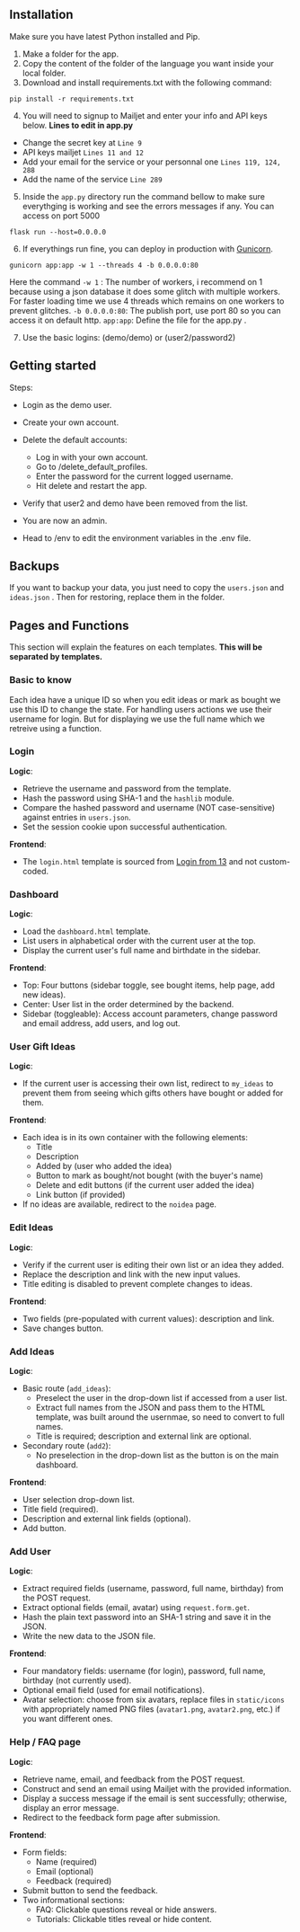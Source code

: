 
## Installation
Make sure you have latest Python installed and Pip.
1. Make a folder for the app.
2. Copy the content of the folder of the language you want inside your local folder.
3. Download and install requirements.txt with the following command:
```
pip install -r requirements.txt
```
4. You will need to signup to Mailjet  and enter your info and API keys below.
**Lines to edit in app.py**
- Change the secret key at ``` Line 9 ```
- API keys mailjet ``` Lines 11 and 12 ``` 
- Add your email for the service or your personnal one ``` Lines 119, 124, 288 ```
- Add the name of the service ``` Line 289 ```

5. Inside the `app.py` directory run the command bellow to make sure everythging is working and see the errors messages if any. You can access on port 5000
```
flask run --host=0.0.0.0
```
6. If everythings run fine, you can deploy in production with [Gunicorn](https://gunicorn.org/).
```
gunicorn app:app -w 1 --threads 4 -b 0.0.0.0:80 
```
Here the command 
`-w 1` : The number of workers, i recommend on 1 because using a json database it does some glitch with multiple workers.
For faster loading time we use 4 threads which remains on one workers to prevent glitches.
`-b 0.0.0.0:80`: The publish port, use port 80 so you can access it on default http.
`app:app`: Define the file for the app.py .

7. Use the basic logins: (demo/demo) or (user2/password2) 

## Getting started
Steps:

- Login as the demo user.
- Create your own account.
- Delete the default accounts:
	- Log in with your own account.
	- Go to /delete_default_profiles.
	- Enter the password for the current logged username.
	- Hit delete and restart the app.

- Verify that user2 and demo have been removed from the list.
- You are now an admin.
- Head to /env to edit the environment variables in the .env file.

## Backups
If you want to backup your data, you just need to copy the `users.json` and `ideas.json` .
Then for restoring, replace them in the folder.


## Pages and Functions
This section will explain the features on each templates.
**This will be separated by templates.**
### Basic to know
Each idea have a unique ID so when you edit ideas or mark as bought we use this ID to change the state. For handling users actions we use their username for login. But for displaying we use the full name which we retreive using a function. 


### Login
**Logic**:
- Retrieve the username and password from the template.
- Hash the password using SHA-1 and the `hashlib` module.
- Compare the hashed password and username (NOT case-sensitive) against entries in `users.json`.
- Set the session cookie upon successful authentication.

**Frontend**:
- The `login.html` template is sourced from [Login from 13](https://github.com/LoginRadius/awesome-login-pages) and not custom-coded.


### Dashboard
**Logic**:
- Load the `dashboard.html` template.
- List users in alphabetical order with the current user at the top.
- Display the current user's full name and birthdate in the sidebar.

**Frontend**:
- Top: Four buttons (sidebar toggle, see bought items, help page, add new ideas).
- Center: User list in the order determined by the backend.
- Sidebar (toggleable): Access account parameters, change password and email address, add users, and log out.


### User Gift Ideas
**Logic**:
- If the current user is accessing their own list, redirect to `my_ideas` to prevent them from seeing which gifts others have bought or added for them.

**Frontend**:
- Each idea is in its own container with the following elements:
    - Title
    - Description
    - Added by (user who added the idea)
    - Button to mark as bought/not bought (with the buyer's name)
    - Delete and edit buttons (if the current user added the idea)
    - Link button (if provided)
- If no ideas are available, redirect to the `noidea` page.



### Edit Ideas
**Logic**:
- Verify if the current user is editing their own list or an idea they added.
- Replace the description and link with the new input values.
- Title editing is disabled to prevent complete changes to ideas.

**Frontend**:
- Two fields (pre-populated with current values): description and link.
- Save changes button.


### Add Ideas
**Logic**:
- Basic route (`add_ideas`):
    - Preselect the user in the drop-down list if accessed from a user list.
    - Extract full names from the JSON and pass them to the HTML template, was built around the usernmae, so need to convert to full names.
    - Title is required; description and external link are optional.
- Secondary route (`add2`):
    - No preselection in the drop-down list as the button is on the main dashboard.

**Frontend**:
- User selection drop-down list.
- Title field (required).
- Description and external link fields (optional).
- Add button.


### Add User
**Logic**:
- Extract required fields (username, password, full name, birthday) from the POST request.
- Extract optional fields (email, avatar) using `request.form.get`.
- Hash the plain text password into an SHA-1 string and save it in the JSON.
- Write the new data to the JSON file.

**Frontend**:
- Four mandatory fields: username (for login), password, full name, birthday (not currently used).
- Optional email field (used for email notifications).
- Avatar selection: choose from six avatars, replace files in `static/icons` with appropriately named PNG files (`avatar1.png`, `avatar2.png`, etc.) if you want different ones.

### Help / FAQ  page
**Logic**:
- Retrieve name, email, and feedback from the POST request.
- Construct and send an email using Mailjet with the provided information.
- Display a success message if the email is sent successfully; otherwise, display an error message.
- Redirect to the feedback form page after submission.

**Frontend**:
- Form fields:
    - Name (required)
    - Email (optional)
    - Feedback (required)
- Submit button to send the feedback.
- Two informational sections:
    - FAQ: Clickable questions reveal or hide answers.
    - Tutorials: Clickable titles reveal or hide content.